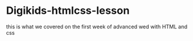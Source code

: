 # Digikids-htmlcss-lesson
this is what we covered on the first week of advanced wed with HTML and css
